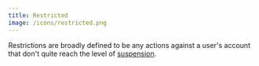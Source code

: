 ```yaml
---
title: Restricted
image: /icons/restricted.png
---
```


Restrictions are broadly defined to be any actions against a user's account
that don't quite reach the level of [suspension](/t/suspended/).
